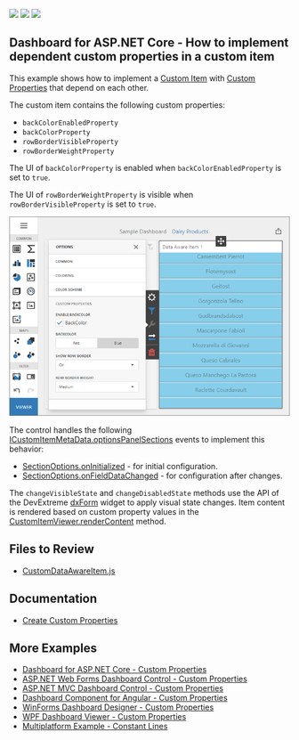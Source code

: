 <!-- default badges list -->
![](https://img.shields.io/endpoint?url=https://codecentral.devexpress.com/api/v1/VersionRange/272974544/23.1.4%2B)
[![](https://img.shields.io/badge/Open_in_DevExpress_Support_Center-FF7200?style=flat-square&logo=DevExpress&logoColor=white)](https://supportcenter.devexpress.com/ticket/details/T900502)
[![](https://img.shields.io/badge/📖_How_to_use_DevExpress_Examples-e9f6fc?style=flat-square)](https://docs.devexpress.com/GeneralInformation/403183)
<!-- default badges end -->

## Dashboard for ASP.NET Core - How to implement dependent custom properties in a custom item

This example shows how to implement a [Custom Item](https://docs.devexpress.com/Dashboard/119837/web-dashboard/client-side-customization/custom-item/create-a-data-aware-item?p=netframework) with [Custom Properties](https://docs.devexpress.com/Dashboard/401702/web-dashboard/client-side-customization/custom-properties) that depend on each other. 

The custom item contains the following custom properties:

- `backColorEnabledProperty`
- `backColorProperty`
- `rowBorderVisibleProperty`
- `rowBorderWeightProperty`


The UI of `backColorProperty` is enabled when `backColorEnabledProperty` is set to `true`.

The UI of `rowBorderWeightProperty` is visible when `rowBorderVisibleProperty` is set to `true`.

![](images/dependent-properties.png)

The control handles the following [ICustomItemMetaData.optionsPanelSections](https://docs.devexpress.com/Dashboard/js-DevExpress.Dashboard.Model.ICustomItemMetaData?p=netframework#js_devexpress_dashboard_model_icustomitemmetadata_optionspanelsections) events to implement this behavior: 

- [SectionOptions.onInitialized](https://docs.devexpress.com/Dashboard/js-DevExpress.Dashboard.Designer.SectionOptions#js_devexpress_dashboard_designer_sectionoptions_oninitialized) - for initial configuration.
- [SectionOptions.onFieldDataChanged](https://docs.devexpress.com/Dashboard/js-DevExpress.Dashboard.Designer.SectionOptions#js_devexpress_dashboard_designer_sectionoptions_onfielddatachanged) - for configuration after changes.

The `changeVisibleState` and `changeDisabledState` methods use the API of the DevExtreme [dxForm](https://js.devexpress.com/Documentation/ApiReference/UI_Widgets/dxForm/) widget to apply visual state changes. Item content is rendered based on custom property values in the [CustomItemViewer.renderContent](https://docs.devexpress.com/Dashboard/js-DevExpress.Dashboard.CustomItemViewer?p=netframework#js_devexpress_dashboard_customitemviewer_rendercontent_element_changeexisting_) method.

## Files to Review

* [CustomDataAwareItem.js](\CS\AspNetCoreCustomItemDependentProperties\wwwroot\js\CustomDataAwareItem.js)

## Documentation

* [Create Custom Properties](https://docs.devexpress.com/Dashboard/401702/web-dashboard/ui-elements-and-customization/create-custom-properties)

## More Examples

- [Dashboard for ASP.NET Core - Custom Properties](https://github.com/DevExpress-Examples/asp-net-core-dashboard-custom-properties-sample)
- [ASP.NET Web Forms Dashboard Control - Custom Properties](https://github.com/DevExpress-Examples/asp-net-web-forms-dashboard-custom-properties-sample)
- [ASP.NET MVC Dashboard Control - Custom Properties](https://github.com/DevExpress-Examples/asp-net-mvc-dashboard-custom-properties-sample)
- [Dashboard Component for Angular - Custom Properties](https://github.com/DevExpress-Examples/angular-with-asp-net-core-dashboard-custom-properties-sample)
- [WinForms Dashboard Designer - Custom Properties](https://github.com/DevExpress-Examples/winforms-dashboard-custom-properties)
- [WPF Dashboard Viewer - Custom Properties](https://github.com/DevExpress-Examples/wpf-dashboard-custom-properties)
- [Multiplatform Example - Constant Lines](https://github.com/DevExpress-Examples/dashboard-constant-lines)
